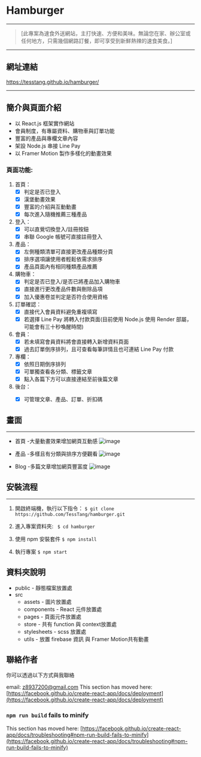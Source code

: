 # Hamburger

---

> [此專案為速食外送網站，主打快速、方便和美味。無論您在家、辦公室或任何地方，只需幾個網路訂餐，即可享受到新鮮熱辣的速食美食。]


---

## 網址連結
https://tesstang.github.io/hamburger/

---

## 簡介與頁面介紹
* 以 React.js 框架實作網站
* 會員制度，有專屬資料、購物車與訂單功能
* 豐富的產品與專欄文章內容
* 架設 Node.js 串接 Line Pay
* 以 Framer Motion 製作多樣化的動畫效果

### 頁面功能:
1. 首頁：
    - [x] 判定是否已登入
    - [x] 漢堡動畫效果
    - [x] 豐富的介紹與互動動畫
    - [x] 每次進入隨機推薦三種產品

2. 登入：
    - [x] 可以直覺切換登入/註冊按鈕
    - [x] 串聯 Google 帳號可直接註冊登入

3. 產品：
    - [x] 左側種類清單可直接更改產品種類分頁
    - [x] 排序選項讓使用者輕鬆依需求排序
    - [x] 產品頁面內有相同種類產品推薦

4. 購物車：
    - [x] 判定是否已登入/是否已將產品加入購物車
    - [x] 直接進行更改產品件數與刪除品項
    - [x] 加入優惠卷並判定是否符合使用資格

5. 訂單確認：
    - [x] 直接代入會員資料避免重複填寫
    - [x] 若選擇 Line Pay 將轉入付款頁面(目前使用 Node.js 使用 Render 部屬，可能會有三十秒喚醒時間)

6. 會員：
    - [x] 若未填寫會員資料將會直接轉入新增資料頁面
    - [x] 過去訂單倒序排列，且可查看每筆詳情且也可連結 Line Pay 付款

7. 專欄：
    - [x] 依照日期倒序排列
    - [x] 可單獨查看各分類、標籤文章
    - [x] 點入各篇下方可以直接連結至前後篇文章

8. 後台：
    - [x] 可管理文章、產品、訂單、折扣碼


## 畫面

---
* 首頁 -大量動畫效果增加網頁互動感
![image](https://github.com/TessTang/hamburger/blob/main/src/assets/Index.gif)

* 產品 -多樣且有分類與排序方便觀看
![image](https://github.com/TessTang/hamburger/blob/main/src/assets/Product.gif)

* Blog -多篇文章增加網頁豐富度
![image](https://github.com/TessTang/hamburger/blob/main/src/assets/Blog.gif)



## 安裝流程

---

1. 開啟終端機，執行以下指令：
`$ git clone https://github.com/TessTang/hamburger.git`

2. 進入專案資料夾:
` $ cd hamburger`

3. 使用 npm 安裝套件
`$ npm install`

4. 執行專案
`$ npm start`

## 資料夾說明
* public - 靜態檔案放置處
* src
    * assets - 圖片放置處
    * components - React 元件放置處
    * pages - 頁面元件放置處
    * store - 共有 function 與 context放置處
    * stylesheets - scss 放置處
    * utils - 放置 firebase 資訊 與 Framer Motion共有動畫

## 聯絡作者
你可以透過以下方式與我聯絡

email: z8937200@gmail.com
This section has moved here: [https://facebook.github.io/create-react-app/docs/deployment](https://facebook.github.io/create-react-app/docs/deployment)

### `npm run build` fails to minify

This section has moved here: [https://facebook.github.io/create-react-app/docs/troubleshooting#npm-run-build-fails-to-minify](https://facebook.github.io/create-react-app/docs/troubleshooting#npm-run-build-fails-to-minify)
